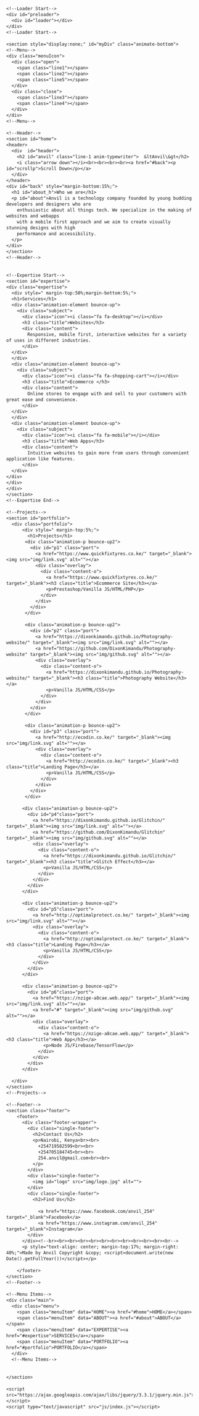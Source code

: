 <!DOCTYPE html>
<html lang="en" dir="ltr">
  <head>
    <meta name="viewport" content="width=device-width, initial-scale=1">
    <title>Anvil</title>
    <link rel="stylesheet" href="css/master.css">
    <link rel="icon" href="img/logo.png" type="image/gif" sizes="32x32">
    <link rel="stylesheet" href="https://cdnjs.cloudflare.com/ajax/libs/font-awesome/4.7.0/css/font-awesome.min.css">
    <script src="https://code.jquery.com/jquery-3.4.1.js"></script>
    <script src="https://cdnjs.cloudflare.com/ajax/libs/gsap/2.1.2/TweenMax.min.js"></script>
  </head>
  <body onload="myFunction()">

    <!--Loader Start-->
    <div id="preloader">
      <div id="loader"></div>
    </div>
    <!--Loader Start-->

    <section style="display:none;" id="myDiv" class="animate-bottom">
    <!--Menu-->
    <div class="menuIcon">
      <div class="open">
        <span class="line1"></span>
        <span class="line2"></span>
        <span class="line5"></span>
      </div>
      <div class="close">
        <span class="line3"></span>
        <span class="line4"></span>
      </div>
    </div>
    <!--Menu-->

    <!--Header-->
    <section id="home">
    <header>
      <div  id="header">
        <h2 id="anvil" class="line-1 anim-typewriter">	&ltAnvil\&gt</h2>
        <i class="arrow down"></i><br><br><br><br><a href="#back"><p id="scrollp">Scroll Down</p></a>
      </div>
    </header>
    <div id="back" style="margin-bottom:15%;">
      <h1 id="about_h">Who we are</h1>
      <p id="about">Anvil is a technology company founded by young budding developers and designers who are
        enthusiastic about all things tech. We specialize in the making of websites and webapps
        with a mobile first approach and we aim to create visually stunning designs with high
        performance and accessibility.
      </p>
    </div>
    </section>
    <!--Header-->


    <!--Expertise Start-->
    <section id="expertise">
    <div class="expertise">
      <div style=" margin-top:50%;margin-bottom:5%;">
      <h1>Services</h1>
      <div class="animation-element bounce-up">
        <div class="subject">
          <div class="icon"><i class="fa fa-desktop"></i></div>
          <h3 class="title">Websites</h3>
          <div class="content">
            Responsive, mobile first, interactive websites for a variety of uses in different industries.
          </div>
      </div>
      </div>
      <div class="animation-element bounce-up">
        <div class="subject">
          <div class="icon"><i class="fa fa-shopping-cart"></i></div>
          <h3 class="title">Ecommerce </h3>
          <div class="content">
            Online stores to engage with and sell to your customers with great ease and convenience.
          </div>
      </div>
      </div>
      <div class="animation-element bounce-up">
        <div class="subject">
          <div class="icon"><i class="fa fa-mobile"></i></div>
          <h3 class="title">Web Apps</h3>
          <div class="content">
            Intuitive websites to gain more from users through convenient application like features.
          </div>
      </div>
    </div>
    </div>
    </div>
    </section>
    <!--Expertise End-->

    <!--Projects-->
    <section id="portfolio">
      <div class="portfolio">
          <div style=" margin-top:5%;">
            <h1>Projects</h1>
           <div class="animation-p bounce-up2">
             <div id="p1" class="port">
               <a href="https://www.quickfixtyres.co.ke/" target="_blank"><img src="img/link.svg" alt=""></a>
               <div class="overlay">
                 <div class="content-o">
                   <a href="https://www.quickfixtyres.co.ke/" target="_blank"><h3 class="title">Ecommerce Site</h3></a>
                   <p>Prestashop/Vanilla JS/HTML/PHP</p>
                 </div>
               </div>
             </div>
           </div>

           <div class="animation-p bounce-up2">
             <div id="p2" class="port">
               <a href="https://dixonkimandu.github.io/Photography-website/" target="_blank"><img src="img/link.svg" alt=""></a>
               <a href="https://github.com/DixonKimandu/Photography-website" target="_blank"><img src="img/github.svg" alt=""></a>
               <div class="overlay">
                 <div class="content-o">
                   <a href="https://dixonkimandu.github.io/Photography-website/" target="_blank"><h3 class="title">Photography Website</h3></a>
                   <p>Vanilla JS/HTML/CSS</p>
                 </div>
               </div>
             </div>
           </div>

           <div class="animation-p bounce-up2">
             <div id="p3" class="port">
               <a href="http://ecodin.co.ke/" target="_blank"><img src="img/link.svg" alt=""></a>
               <div class="overlay">
                 <div class="content-o">
                   <a href="http://ecodin.co.ke/" target="_blank"><h3 class="title">Landing Page</h3></a>
                   <p>Vanilla JS/HTML/CSS</p>
                 </div>
               </div>
             </div>
           </div>

          <div class="animation-p bounce-up2">
            <div id="p4"class="port">
              <a href="https://dixonkimandu.github.io/Glitchin/" target="_blank"><img src="img/link.svg" alt=""></a>
              <a href="https://github.com/DixonKimandu/Glitchin" target="_blank"><img src="img/github.svg" alt=""></a>
              <div class="overlay">
                <div class="content-o">
                  <a href="https://dixonkimandu.github.io/Glitchin/" target="_blank"><h3 class="title">Glitch Effect</h3></a>
                  <p>Vanilla JS/HTML/CSS</p>
                </div>
              </div>
            </div>
          </div>

          <div class="animation-p bounce-up2">
            <div id="p5"class="port">
              <a href="http://optimalprotect.co.ke/" target="_blank"><img src="img/link.svg" alt=""></a>
              <div class="overlay">
                <div class="content-o">
                  <a href="http://optimalprotect.co.ke/" target="_blank"><h3 class="title">Landing Page</h3></a>
                  <p>Vanilla JS/HTML/CSS</p>
                </div>
              </div>
            </div>
          </div>

          <div class="animation-p bounce-up2">
            <div id="p6"class="port">
              <a href="https://nzige-a8cae.web.app/" target="_blank"><img src="img/link.svg" alt=""></a>
              <a href="#" target="_blank"><img src="img/github.svg" alt=""></a>
              <div class="overlay">
                <div class="content-o">
                  <a href="https://nzige-a8cae.web.app/" target="_blank"><h3 class="title">Web App</h3></a>
                  <p>Node JS/Firebase/TensorFlow</p>
                </div>
              </div>
            </div>
          </div>

      </div>
    </section>
    <!--Projects-->

    <!--Footer-->
    <section class="footer">
        <footer>
          <div class="footer-wrapper">
            <div class="single-footer">
              <h2>Contact Us</h2>
              <p>Nairobi, Kenya<br><br>
                +254719582599<br><br>
                +254705184745<br><br>
                254.anvil@gmail.com<br><br>
              </p>
            </div>
            <div class="single-footer">
              <img id="logo" src="img/logo.jpg" alt="">
            </div>
            <div class="single-footer">
              <h2>Find Us</h2>

                <a href="https://www.facebook.com/anvil_254" target="_blank">Facebook</a>
                <a href="https://www.instagram.com/anvil_254" target="_blank">Instagram</a>
            </div>
          </div><!--br><br><br><br><br><br><br><br><br><br><br><br-->
          <p style="text-align: center; margin-top:17%; margin-right: 40%;">Made by Anvil Copyright &copy; <script>document.write(new Date().getFullYear())</script></p>

        </footer>
    </section>
    <!--Footer-->

    <!--Menu Items-->
    <div class="main">
      <div class="menu">
        <span class="menuItem" data="HOME"><a href="#home">HOME</a></span>
        <span class="menuItem" data="ABOUT"><a href="#about">ABOUT</a></span>
        <span class="menuItem" data="EXPERTISE"><a href="#expertise">SERVICES</a></span>
        <span class="menuItem" data="PORTFOLIO"><a href="#portfolio">PORTFOLIO</a></span>
      </div>
      <!--Menu Items-->


    </section>

    <script src="https://ajax.googleapis.com/ajax/libs/jquery/3.3.1/jquery.min.js"></script>
    <script type="text/javascript" src="js/index.js"></script>
  </body>
</html>
